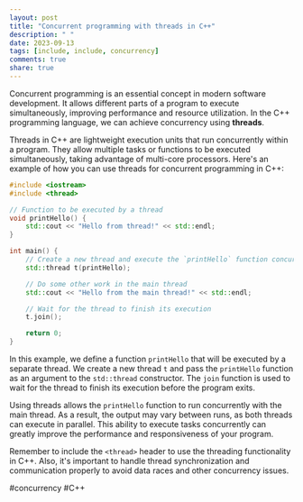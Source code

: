 ```yaml
---
layout: post
title: "Concurrent programming with threads in C++"
description: " "
date: 2023-09-13
tags: [include, include, concurrency]
comments: true
share: true
---
```


Concurrent programming is an essential concept in modern software development. It allows different parts of a program to execute simultaneously, improving performance and resource utilization. In the C++ programming language, we can achieve concurrency using **threads**.

Threads in C++ are lightweight execution units that run concurrently within a program. They allow multiple tasks or functions to be executed simultaneously, taking advantage of multi-core processors. Here's an example of how you can use threads for concurrent programming in C++:

```cpp
#include <iostream>
#include <thread>

// Function to be executed by a thread
void printHello() {
    std::cout << "Hello from thread!" << std::endl;
}

int main() {
    // Create a new thread and execute the `printHello` function concurrently
    std::thread t(printHello);

    // Do some other work in the main thread
    std::cout << "Hello from the main thread!" << std::endl;

    // Wait for the thread to finish its execution
    t.join();

    return 0;
}
```

In this example, we define a function `printHello` that will be executed by a separate thread. We create a new thread `t` and pass the `printHello` function as an argument to the `std::thread` constructor. The `join` function is used to wait for the thread to finish its execution before the program exits.

Using threads allows the `printHello` function to run concurrently with the main thread. As a result, the output may vary between runs, as both threads can execute in parallel. This ability to execute tasks concurrently can greatly improve the performance and responsiveness of your program.

Remember to include the `<thread>` header to use the threading functionality in C++. Also, it's important to handle thread synchronization and communication properly to avoid data races and other concurrency issues.

#concurrency #C++
